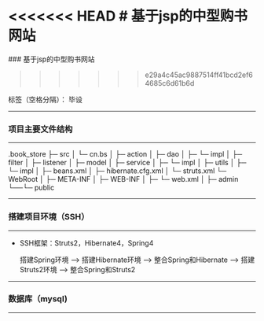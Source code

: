 <<<<<<< HEAD
﻿# 基于jsp的中型购书网站
=======
﻿### 基于jsp的中型购书网站
>>>>>>> e29a4c45ac9887514ff41bcd2ef64685c6d61b6d

标签（空格分隔）： 毕设


----------

### 项目主要文件结构

----------

.book_store
├─ src
│  └─ cn.bs
│     ├─ action
│     ├─ dao
│     ├─ └─ impl
│     ├─ filter
│     ├─ listener
│     ├─ model
│     ├─ service
│     ├─ └─ impl
│     ├─ utils
│     ├─ └─ impl
│     ├─ beans.xml
│     ├─ hibernate.cfg.xml
│     └─ struts.xml
└─ WebRoot
│  ├─ META-INF
│  ├─ WEB-INF
│  ├─ └─ web.xml
│  ├─ admin
└──└─ public

----------


### 搭建项目环境（SSH）


----------

 - SSH框架：Struts2，Hibernate4，Spring4
 


    搭建Spring环境 --> 搭建Hibernate环境 --> 整合Spring和Hibernate --> 搭建Struts2环境 --> 整合Spring和Struts2


----------

### 数据库（mysql)


----------
